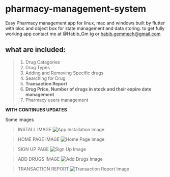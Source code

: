 # pharmacy-management-system
Easy Pharmacy management app for linux, mac and windows built by flutter with bloc and object box for state management and data storing.
to get fully working app contact me at @Habib_Gm tg or habib.gemmech@gmail.com 

## what are included:
> 1. Drug Catagories
> 2. Drug Types
> 3. Adding and Removing Specific drugs
> 4. Searching for Drug
> 5. **Transaction Report**
> 6. **Drug Price, Number of drugs in stock and their expire date management**
> 7. Pharmacy users management

**WITH CONTINUES UPDATES**

Some images

> INSTALL IMAGE
![App Installation Image](https://github.com/habib-gm/pharmacy-management-system/https://github.com/habib-gm/pharmacy-management-system/blob/master/assets/install.PNG)

> HOME PAGE IMAGE
![Home Page Image](https://github.com/habib-gm/pharmacy-management-system/https://github.com/habib-gm/pharmacy-management-system/blob/master/assets/home.PNG)

> SIGN UP PAGE
![Sign Up Image](https://github.com/habib-gm/pharmacy-management-system/https://github.com/habib-gm/pharmacy-management-system/blob/master/assets/signup%20page.PNG)

>ADD DRUGS IMAGE
![Add Drugs Image](https://github.com/habib-gm/pharmacy-management-system/https://github.com/habib-gm/pharmacy-management-system/blob/master/assets/add%20new%20drug.PNG)

> TRANSACTION REPORT 
![Transaction Report Image](https://github.com/habib-gm/pharmacy-management-system/https://github.com/habib-gm/pharmacy-management-system/blob/master/assets/transaction%20report.PNG)
